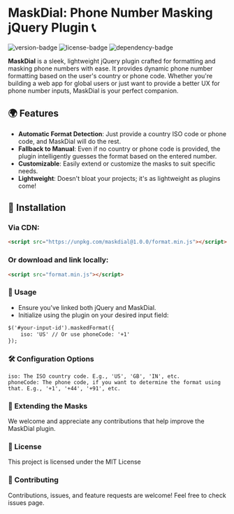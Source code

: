 # MaskDial: Phone Number Masking jQuery Plugin 📞

![version-badge](https://img.shields.io/badge/version-1.0.0-blue.svg)
![license-badge](https://img.shields.io/badge/license-MIT-green.svg)
![dependency-badge](https://img.shields.io/badge/dependency-jQuery-blue.svg)

**MaskDial** is a sleek, lightweight jQuery plugin crafted for formatting and masking phone numbers with ease. It provides dynamic phone number formatting based on the user's country or phone code. Whether you're building a web app for global users or just want to provide a better UX for phone number inputs, MaskDial is your perfect companion.

## 🌍 Features

- **Automatic Format Detection**: Just provide a country ISO code or phone code, and MaskDial will do the rest.
- **Fallback to Manual**: Even if no country or phone code is provided, the plugin intelligently guesses the format based on the entered number.
- **Customizable**: Easily extend or customize the masks to suit specific needs.
- **Lightweight**: Doesn't bloat your projects; it's as lightweight as plugins come!

## 🔧 Installation

### Via CDN:
```html
<script src="https://unpkg.com/maskdial@1.0.0/format.min.js"></script>
```

### Or download and link locally:

```html
<script src="format.min.js"></script>
```

### 🚀 Usage

- Ensure you've linked both jQuery and MaskDial.
- Initialize using the plugin on your desired input field:

```html
$('#your-input-id').maskedFormat({
    iso: 'US' // Or use phoneCode: '+1'
});

```

### 🛠 Configuration Options

    iso: The ISO country code. E.g., 'US', 'GB', 'IN', etc.
    phoneCode: The phone code, if you want to determine the format using that. E.g., '+1', '+44', '+91', etc.

### 🧩 Extending the Masks

We welcome and appreciate any contributions that help improve the MaskDial plugin.

### 📃 License
This project is licensed under the MIT License

### 🤝 Contributing

Contributions, issues, and feature requests are welcome! Feel free to check issues page.
